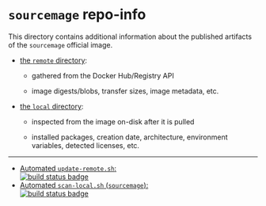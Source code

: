 # `sourcemage` repo-info

This directory contains additional information about the published artifacts of the `sourcemage` official image.

-	[the `remote` directory](remote/):

	-	gathered from the Docker Hub/Registry API

	-	image digests/blobs, transfer sizes, image metadata, etc.

-	[the `local` directory](local/):

	-	inspected from the image on-disk after it is pulled

	-	installed packages, creation date, architecture, environment variables, detected licenses, etc.

---

-	[Automated `update-remote.sh`:  
	![build status badge](https://doi-janky.infosiftr.net/job/repo-info/job/remote/badge/icon)](https://doi-janky.infosiftr.net/job/repo-info/job/remote/)
-	[Automated `scan-local.sh` (`sourcemage`):  
	![build status badge](https://doi-janky.infosiftr.net/job/repo-info/job/local/job/sourcemage/badge/icon)](https://doi-janky.infosiftr.net/job/repo-info/job/local/job/sourcemage)
